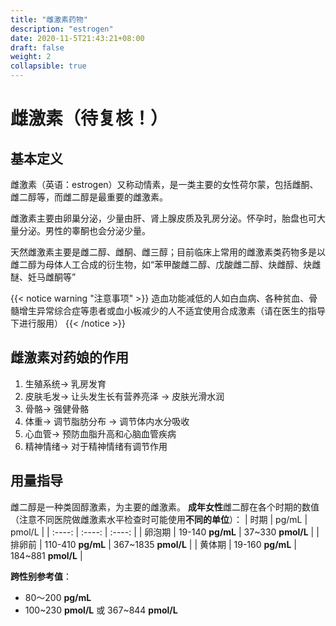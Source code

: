 ```yaml
---
title: "雌激素药物"
description: "estrogen"
date: 2020-11-5T21:43:21+08:00
draft: false
weight: 2
collapsible: true
---
```


# 雌激素（待复核！）

## 基本定义
雌激素（英语：estrogen）又称动情素，是一类主要的女性荷尔蒙，包括雌酮、雌二醇等，而雌二醇是最重要的雌激素。

雌激素主要由卵巢分泌，少量由肝、肾上腺皮质及乳房分泌。怀孕时，胎盘也可大量分泌。男性的睾酮也会分泌少量。

天然雌激素主要是雌二醇、雌酮、雌三醇；目前临床上常用的雌激素类药物多是以雌二醇为母体人工合成的衍生物，如“苯甲酸雌二醇、戊酸雌二醇、炔雌醇、炔雌醚、妊马雌酮等”

{{< notice warning "注意事项" >}}
造血功能减低的人如白血病、各种贫血、骨髓增生异常综合症等患者或血小板减少的人不适宜使用合成激素（请在医生的指导下进行服用）
{{< /notice >}}

## 雌激素对药娘的作用
1. 生殖系统→ 乳房发育
2. 皮肤毛发→ 让头发生长有营养亮泽 → 皮肤光滑水润
3. 骨骼→ 强健骨骼
4. 体重→ 调节脂肪分布 → 调节体内水分吸收
5. 心血管→ 预防血脂升高和心脑血管疾病
6. 精神情绪→ 对于精神情绪有调节作用

## 用量指导
雌二醇是一种类固醇激素，为主要的雌激素。
**成年女性**雌二醇在各个时期的数值（注意不同医院做雌激素水平检查时可能使用**不同的单位**）：
| 时期 | pg/mL | pmol/L |
| :----: | :----: | :----: |
| 卵泡期 | 19-140 **pg/mL** | 37~330 **pmol/L** |
| 排卵前 | 110-410 **pg/mL** | 367~1835 **pmol/L** |
| 黄体期 | 19-160 **pg/mL** | 184~881 **pmol/L** |

**跨性别参考值**：
- 80～200 **pg/mL**
- 100~230 **pmol/L** 或 367~844 **pmol/L**